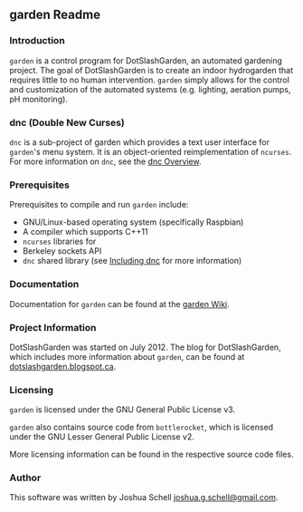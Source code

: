 ## garden Readme

### Introduction
`garden` is a control program for DotSlashGarden, an automated gardening project. The goal of DotSlashGarden is to create an indoor hydrogarden that requires little to no human intervention. `garden` simply allows for the control and customization of the automated systems (e.g. lighting, aeration pumps, pH monitoring).

### dnc (Double New Curses)
`dnc` is a sub-project of garden which provides a text user interface for `garden`'s menu system. It is an object-oriented reimplementation of `ncurses`. For more information on `dnc`, see the [dnc Overview](https://github.com/Jailfindery/garden/wiki/Using-dnc).

### Prerequisites
Prerequisites to compile and run `garden` include:
* GNU/Linux-based operating system (specifically Raspbian)
* A compiler which supports C++11
* `ncurses` libraries for
* Berkeley sockets API
* `dnc` shared library (see [Including dnc](https://github.com/Jailfindery/garden/wiki/Using-dnc) for more information)

### Documentation
Documentation for `garden` can be found at the [garden Wiki](https://github.com/Jailfindery/garden/wiki).

### Project Information
DotSlashGarden was started on July 2012. The blog for DotSlashGarden, which includes more information about `garden`, can be found at [dotslashgarden.blogspot.ca](http://dotslashgarden.blogspot.ca).

### Licensing
`garden` is licensed under the GNU General Public License v3.

`garden` also contains source code from `bottlerocket`, which is licensed under the GNU Lesser General Public License v2.

More licensing information can be found in the respective source code files.

### Author
This software was written by Joshua Schell <joshua.g.schell@gmail.com>.

